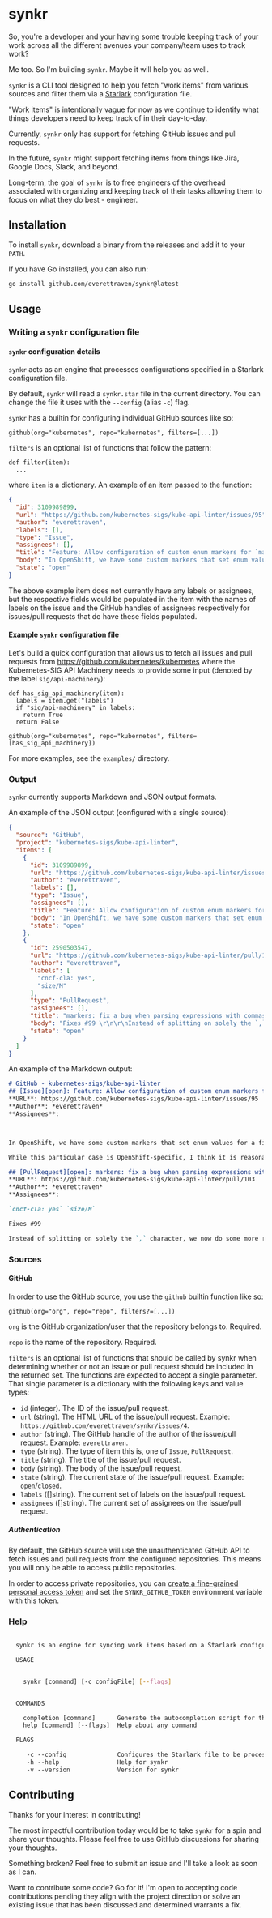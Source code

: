 # synkr

So, you're a developer and your having some trouble keeping track of your work across all the different avenues your company/team uses to track work?

Me too. So I'm building `synkr`. Maybe it will help you as well.

`synkr` is a CLI tool designed to help you fetch "work items" from various sources and filter them via a [Starlark](https://github.com/bazelbuild/starlark) configuration file.

"Work items" is intentionally vague for now as we continue to identify what things developers need to
keep track of in their day-to-day.

Currently, `synkr` only has support for fetching GitHub issues and pull requests.

In the future, `synkr` might support fetching items from things like Jira, Google Docs, Slack, and beyond.

Long-term, the goal of `synkr` is to free engineers of the overhead associated with organizing and keeping track of their tasks allowing them to focus on what they do best - engineer.

## Installation

To install `synkr`, download a binary from the releases and add it to your `PATH`.

If you have Go installed, you can also run:

```sh
go install github.com/everettraven/synkr@latest
```

## Usage

### Writing a `synkr` configuration file

#### `synkr` configuration details

`synkr` acts as an engine that processes configurations specified in a Starlark configuration file.

By default, `synkr` will read a `synkr.star` file in the current directory. You can change the file it uses with the `--config` (alias `-c`) flag.

`synkr` has a builtin for configuring individual GitHub sources like so:

```starlark
github(org="kubernetes", repo="kubernetes", filters=[...])
```

`filters` is an optional list of functions that follow the pattern:

```starlark
def filter(item):
  ...
```

where `item` is a dictionary. An example of an item passed to the function:

```json
{
  "id": 3109989899,
  "url": "https://github.com/kubernetes-sigs/kube-api-linter/issues/95",
  "author": "everettraven",
  "labels": [],
  "type": "Issue",
  "assignees": [],
  "title": "Feature: Allow configuration of custom enum markers for `maxlength` linter",
  "body": "In OpenShift, we have some custom markers that set enum values for a field and this results in the `maxlength` linter stating that a field/type alias should have a maximum length when using this custom marker instead of the standard `kubebuilder:validation:Enum` marker.\n\nWhile this particular case is OpenShift-specific, I think it is reasonable to make a generic way to extend this detection logic as there may be other vendors and/or projects that use their own custom markers for CRD generation.",
  "state": "open"
}
```

The above example item does not currently have any labels or assignees, but the respective fields would be populated in the item with the names of labels on the issue and the GitHub handles of assignees respectively for issues/pull requests that do have these fields populated.

#### Example `synkr` configuration file

Let's build a quick configuration that allows us to fetch all issues and pull requests
from <https://github.com/kubernetes/kubernetes> where the Kubernetes-SIG API Machinery needs
to provide some input (denoted by the label `sig/api-machinery`):

```starlark
def has_sig_api_machinery(item):
  labels = item.get("labels")
  if "sig/api-machinery" in labels:
    return True
  return False

github(org="kubernetes", repo="kubernetes", filters=[has_sig_api_machinery])
```

For more examples, see the `examples/` directory.

### Output

`synkr` currently supports Markdown and JSON output formats.

An example of the JSON output (configured with a single source):

```json
{
  "source": "GitHub",
  "project": "kubernetes-sigs/kube-api-linter",
  "items": [
    {
      "id": 3109989899,
      "url": "https://github.com/kubernetes-sigs/kube-api-linter/issues/95",
      "author": "everettraven",
      "labels": [],
      "type": "Issue",
      "assignees": [],
      "title": "Feature: Allow configuration of custom enum markers for `maxlength` linter",
      "body": "In OpenShift, we have some custom markers that set enum values for a field and this results in the `maxlength` linter stating that a field/type alias should have a maximum length when using this custom marker instead of the standard `kubebuilder:validation:Enum` marker.\n\nWhile this particular case is OpenShift-specific, I think it is reasonable to make a generic way to extend this detection logic as there may be other vendors and/or projects that use their own custom markers for CRD generation.",
      "state": "open"
    },
    {
      "id": 2590503547,
      "url": "https://github.com/kubernetes-sigs/kube-api-linter/pull/103",
      "author": "everettraven",
      "labels": [
        "cncf-cla: yes",
        "size/M"
      ],
      "type": "PullRequest",
      "assignees": [],
      "title": "markers: fix a bug when parsing expressions with commas present in value",
      "body": "Fixes #99 \r\n\r\nInstead of splitting on solely the `,` character, we now do some more robust normalization for parsing of markers to handle the scenarios where a marker may specify an expression with attributes the have a `,` in their value.",
      "state": "open"
    }
  ]
}
```

An example of the Markdown output:

```md
# GitHub - kubernetes-sigs/kube-api-linter
## [Issue][open]: Feature: Allow configuration of custom enum markers for `maxlength` linter
**URL**: https://github.com/kubernetes-sigs/kube-api-linter/issues/95
**Author**: *everettraven*
**Assignees**:



In OpenShift, we have some custom markers that set enum values for a field and this results in the `maxlength` linter stating that a field/type alias should have a maximum length when using this custom marker instead of the standard `kubebuilder:validation:Enum` marker.

While this particular case is OpenShift-specific, I think it is reasonable to make a generic way to extend this detection logic as there may be other vendors and/or projects that use their own custom markers for CRD generation.

## [PullRequest][open]: markers: fix a bug when parsing expressions with commas present in value
**URL**: https://github.com/kubernetes-sigs/kube-api-linter/pull/103
**Author**: *everettraven*
**Assignees**:

`cncf-cla: yes` `size/M`

Fixes #99

Instead of splitting on solely the `,` character, we now do some more robust normalization for parsing of markers to handle the scenarios where a marker may specify an expression with attributes the have a `,` in their value.
```

### Sources

#### GitHub

In order to use the GitHub source, you use the `github` builtin function like so:

```starlark
github(org="org", repo="repo", filters?=[...])
```

`org` is the GitHub organization/user that the repository belongs to. Required.

`repo` is the name of the repository. Required.

`filters` is an optional list of functions that should be called by synkr when determining whether or not an issue or pull request should be included in the returned set.
The functions are expected to accept a single parameter.
That single parameter is a dictionary with the following keys and value types:

- `id` (integer). The ID of the issue/pull request.
- `url` (string). The HTML URL of the issue/pull request. Example: `https://github.com/everettraven/synkr/issues/4`.
- `author` (string). The GitHub handle of the author of the issue/pull request. Example: `everettraven`.
- `type` (string). The type of item this is, one of `Issue`, `PullRequest`.
- `title` (string). The title of the issue/pull request.
- `body` (string). The body of the issue/pull request.
- `state` (string). The current state of the issue/pull request. Example: `open`/`closed`.
- `labels` ([]string). The current set of labels on the issue/pull request.
- `assignees` ([]string). The current set of assignees on the issue/pull request.

##### Authentication

By default, the GitHub source will use the unauthenticated GitHub API to fetch issues and pull requests from the configured repositories. This means you will only be able to access public repositories.

In order to access private repositories, you can [create a fine-grained personal access token](https://docs.github.com/en/authentication/keeping-your-account-and-data-secure/managing-your-personal-access-tokens#creating-a-fine-grained-personal-access-token) and set the `SYNKR_GITHUB_TOKEN` environment variable with this token.

### Help

```sh

  synkr is an engine for syncing work items based on a Starlark configuration

  USAGE


    synkr [command] [-c configFile] [--flags]  


  COMMANDS

    completion [command]      Generate the autocompletion script for the specified shell
    help [command] [--flags]  Help about any command

  FLAGS

     -c --config              Configures the Starlark file to be processed for configuration (synkr.star)
     -h --help                Help for synkr
     -v --version             Version for synkr

```

## Contributing

Thanks for your interest in contributing!

The most impactful contribution today would be to take `synkr` for a spin
and share your thoughts. Please feel free to use GitHub discussions for sharing your
thoughts.

Something broken? Feel free to submit an issue and I'll take a look as soon as I can.

Want to contribute some code? Go for it! I'm open to accepting code contributions pending they align
with the project direction or solve an existing issue that has been discussed and determined warrants a fix.
